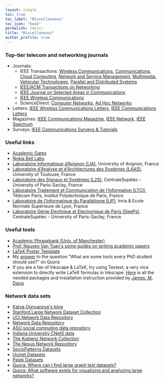 ```yaml
---
layout: single
toc: true
toc_label: "Miscellaneous"
toc_icon: "book"
permalink: /misc/
title: "Miscellaneous"
author_profile: true
---
```


 
### Top-tier telecom and networking journals
* Journals:
  * IEEE Transactions: [Wireless Communications](http://ieeexplore.ieee.org/xpl/tocresult.jsp?isnumber=4656680), 
 [Communications](http://ieeexplore.ieee.org/xpl/tocresult.jsp?isnumber=5497975), 
 [Cloud Computing](http://ieeexplore.ieee.org/xpl/RecentIssue.jsp?punumber=6245519), 
 [Network and Service Management](http://ieeexplore.ieee.org/xpl/RecentIssue.jsp?punumber=4275028), 
 [Multimedia](http://ieeexplore.ieee.org/xpl/RecentIssue.jsp?punumber=6046), 
 [Vehicular Technologies](http://ieeexplore.ieee.org/xpl/tocresult.jsp?isnumber=4356907), [Parallel and Distributed Systems](https://ieeexplore.ieee.org/xpl/RecentIssue.jsp?punumber=71)  
  * [IEEE/ACM Transactions on Networking](http://ieeexplore.ieee.org/xpl/RecentIssue.jsp?punumber=90) 
  * [IEEE Journal on Selected Areas in Communications](http://ieeexplore.ieee.org/xpl/RecentIssue.jsp?punumber=49) 
  * [IEEE Wireless Communications](http://ieeexplore.ieee.org/xpl/tocresult.jsp?isnumber=7593426) 
  * ScienceDirect: [Computer Networks](http://www.sciencedirect.com/science/journal/aip/13891286), 
[Ad Hoc Networks](http://www.sciencedirect.com/science/journal/15708705?sdc=1)
* Letters: [IEEE Wireless Communications Letters](http://ieeexplore.ieee.org/xpl/tocresult.jsp?isnumber=6065724),
[IEEE Communications Letters](http://ieeexplore.ieee.org/xpl/tocresult.jsp?isnumber=5534602) 
* Magazines: [IEEE Communications Magazine](http://ieeexplore.ieee.org/xpl/tocresult.jsp?isnumber=7593423),
[IEEE Network](http://ieeexplore.ieee.org/xpl/tocresult.jsp?isnumber=7593428), 
[IEEE Spectrum](https://spectrum.ieee.org/) 
* Surveys: [IEEE Communications Surveys & Tutorials](http://ieeexplore.ieee.org/xpl/RecentIssue.jsp?punumber=9739) 


### Useful links
* [Academic Gates](https://www.academicgates.com/)
* [Nokia Bell Labs](https://www.bell-labs.com/) 
* [Laboratoire Informatique d’Avignon (LIA)](https://lia.univ-avignon.fr/), University of Avignon, France
* [Laboratoire d'Analyse et d'Architectures des Systèmes (LAAS)](https://www.laas.fr/public/), University of Toulouse, France
* [Laboratoire des Signaux et Systèmes (L2S)](http://www.l2s.centralesupelec.fr/), CentraleSupélec - University of Paris-Saclay, France
* [Laboratoire Traitement et Communication de l'Information (LTCI)](https://ltci.telecom-paristech.fr/en/), Télécom Paris, Institut Polytechnique de Paris, France
* [Laboratoire de l'Informatique du Parallélisme (LIP)](http://www.ens-lyon.fr/LIP/), Inria & Ecole Normale Supérieure de Lyon, France
* [Laboratoire Génie Electrique et Electronique de Paris (GeePs)](http://www.lgep.supelec.fr/), CentraleSupélec - University of Paris-Saclay, France

### Useful tools
* [Academic Phrasebank (Univ. of Manchester)](http://www.phrasebank.manchester.ac.uk/)
* [Prof. Nguyen Van Tuan's some guides on writing academic papers](http://tuanvannguyen.blogspot.fr/) 
* [LaTeX Poster Template](http://www.brian-amberg.de/uni/poster/) 
* My [answer](https://www.quora.com/What-are-some-tools-every-PhD-student-should-use/answer/Trung-15) to the question "What are some tools every PhD student should use?" on Quora 
* If you are a fan of Inkscape & LaTeX, try using Textext, a very nice extension to directly write LaTeX formulas in Inkscape. [Here](http://www.mediafire.com/file/d00x529v00iwkas/Textext_full.zip) is all the needed packages and installation instruction provided by [James. M. Davis](http://people.orie.cornell.edu/jmd388/)

### Network data sets
* [Katya Ognyanova's blog](http://kateto.net/2016/05/network-datasets/)
* [Stanford Large Network Dataset Collection](http://snap.stanford.edu/data/index.html)
* [UCI Network Data Repository](http://networkdata.ics.uci.edu/index.php)
* [Network Data Repository](http://networkrepository.com/)
* [ASU social computing data repository](http://socialcomputing.asu.edu/pages/datasets)
* [Indiana University CNetS data](http://cnets.indiana.edu/resources/data-repository/)
* [The Koblenz Network Collection](http://konect.uni-koblenz.de/)
* [The Nexus Network Repository](http://nexus.igraph.org/)
* [SocioPatterns Datasets](http://www.sociopatterns.org/datasets/)
* [Ucinet Datasets](https://sites.google.com/site/ucinetsoftware/datasets)
* [Pajek Datasets](http://vlado.fmf.uni-lj.si/pub/networks/data/)
* [Quora: Where can I find large graph test datasets?](https://www.quora.com/Where-can-I-find-large-graph-test-datasets)
* [Quora: What software exists for visualizing and analyzing large networks?](https://www.quora.com/What-software-exists-for-visualizing-and-analyzing-large-networks)
